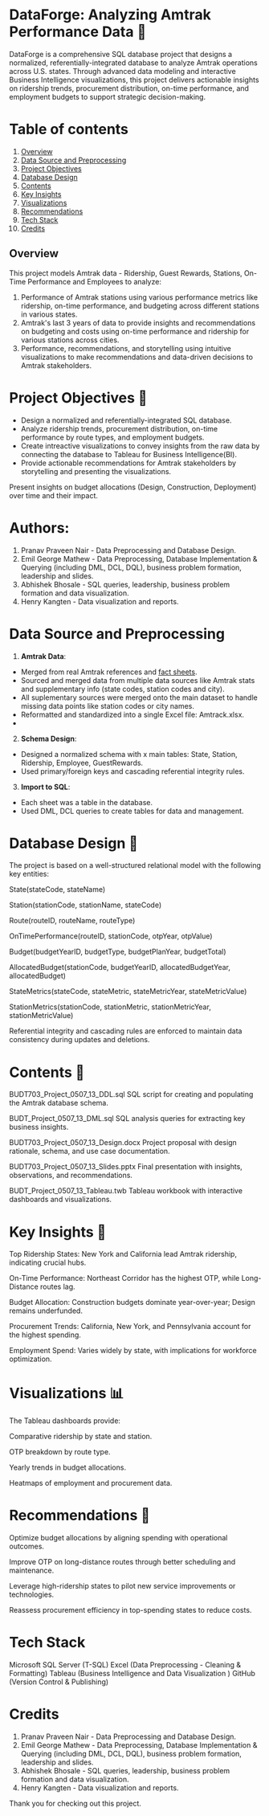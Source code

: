 # DataForge: Analyzing Amtrak Performance Data 🚆
DataForge is a comprehensive SQL database project that designs a normalized, referentially-integrated database to analyze Amtrak operations across U.S. states. Through advanced data modeling and interactive Business Intelligence visualizations, this project delivers actionable insights on ridership trends, procurement distribution, on-time performance, and employment budgets to support strategic decision-making.

# Table of contents
1. [Overview](#overview)
2. [Data Source and Preprocessing](#data-source-and-preprocessing)
3. [Project Objectives](#project-objectives)
4. [Database Design](#database-design)
5. [Contents](#contents)
6. [Key Insights](#key-insights)
7. [Visualizations](#visualizations)
8. [Recommendations](#recommendations)
9. [Tech Stack](#tech-stack)
10. [Credits](#credits)

## Overview
This project models Amtrak data - Ridership, Guest Rewards, Stations, On-Time Performance and Employees to analyze:

1. Performance of Amtrak stations using various performance metrics like ridership, on-time performance, and budgeting across different stations in various states.
2. Amtrak's last 3 years of data to provide insights and recommendations on budgeting and costs using on-time performance and ridership for various stations across cities.
3. Performance, recommendations, and storytelling using intuitive visualizations to make recommendations and data-driven decisions to Amtrak stakeholders.

# Project Objectives 🎯
- Design a normalized and referentially-integrated SQL database.
- Analyze ridership trends, procurement distribution, on-time performance by route types, and employment budgets.
- Create intreactive visualizations to convey insights from the raw data by connecting the database to Tableau for Business Intelligence(BI). 
- Provide actionable recommendations for Amtrak stakeholders by storytelling and presenting the visualizations.

Present insights on budget allocations (Design, Construction, Deployment) over time and their impact.
# Authors: 
1. Pranav Praveen Nair - Data Preprocessing and Database Design.
2. Emil George Mathew  - Data Preprocessing, Database Implementation & Querying (including DML, DCL, DQL), business problem formation, leadership and slides.
3. Abhishek Bhosale - SQL queries, leadership, business problem formation and data visualization.
4. Henry Kangten - Data visualization and reports.

# Data Source and Preprocessing
1. **Amtrak Data**:
- Merged from real Amtrak references and [fact sheets](https://www.amtrak.com/state-fact-sheets).
- Sourced and merged data from multiple data sources like Amtrak stats and supplementary info (state codes, station codes and city).
- All suplementary sources were merged onto the main dataset to handle missing data points like station codes or city names.
- Reformatted and standardized into a single Excel file: Amtrack.xlsx.
- 
2. **Schema Design**:
- Designed a normalized schema with x main tables: State, Station, Ridership, Employee, GuestRewards.
- Used primary/foreign keys and cascading referential integrity rules.

3. **Import to SQL**:
- Each sheet was a table in the database.
- Used DML, DCL queries to create tables for data and management.


# Database Design 🧩
The project is based on a well-structured relational model with the following key entities:

State(stateCode, stateName)

Station(stationCode, stationName, stateCode)

Route(routeID, routeName, routeType)

OnTimePerformance(routeID, stationCode, otpYear, otpValue)

Budget(budgetYearID, budgetType, budgetPlanYear, budgetTotal)

AllocatedBudget(stationCode, budgetYearID, allocatedBudgetYear, allocatedBudget)

StateMetrics(stateCode, stateMetric, stateMetricYear, stateMetricValue)

StationMetrics(stationCode, stationMetric, stationMetricYear, stationMetricValue)

Referential integrity and cascading rules are enforced to maintain data consistency during updates and deletions.

# Contents 📁

BUDT703_Project_0507_13_DDL.sql	SQL script for creating and populating the Amtrak database schema.

BUDT_Project_0507_13_DML.sql	SQL analysis queries for extracting key business insights.

BUDT703_Project_0507_13_Design.docx	Project proposal with design rationale, schema, and use case documentation.

BUDT703_Project_0507_13_Slides.pptx	Final presentation with insights, observations, and recommendations.

BUDT_Project_0507_13_Tableau.twb	Tableau workbook with interactive dashboards and visualizations.

# Key Insights 📌
Top Ridership States: New York and California lead Amtrak ridership, indicating crucial hubs.

On-Time Performance: Northeast Corridor has the highest OTP, while Long-Distance routes lag.

Budget Allocation: Construction budgets dominate year-over-year; Design remains underfunded.

Procurement Trends: California, New York, and Pennsylvania account for the highest spending.

Employment Spend: Varies widely by state, with implications for workforce optimization.

# Visualizations 📊
The Tableau dashboards provide:

Comparative ridership by state and station.

OTP breakdown by route type.

Yearly trends in budget allocations.

Heatmaps of employment and procurement data.

# Recommendations 🧠
Optimize budget allocations by aligning spending with operational outcomes.

Improve OTP on long-distance routes through better scheduling and maintenance.

Leverage high-ridership states to pilot new service improvements or technologies.

Reassess procurement efficiency in top-spending states to reduce costs.

# Tech Stack

Microsoft SQL Server (T-SQL)
Excel (Data Preprocessing - Cleaning & Formatting)
Tableau (Business Intelligence and Data Visualization )
GitHub (Version Control & Publishing)

# Credits
1. Pranav Praveen Nair - Data Preprocessing and Database Design.
2. Emil George Mathew  - Data Preprocessing, Database Implementation & Querying (including DML, DCL, DQL), business problem formation, leadership and slides.
3. Abhishek Bhosale - SQL queries, leadership, business problem formation and data visualization.
4. Henry Kangten - Data visualization and reports.

Thank you for checking out this project.
